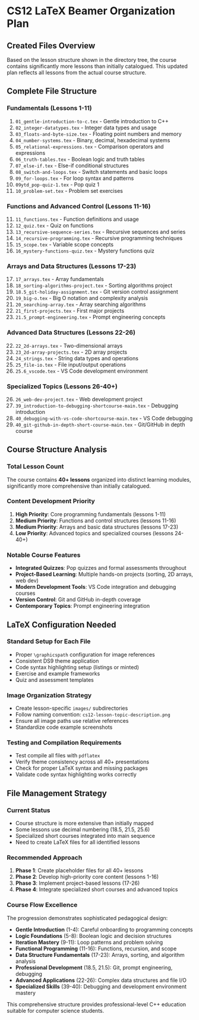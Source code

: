 # CS12 LaTeX Beamer Organization Plan

## Created Files Overview

Based on the lesson structure shown in the directory tree, the course contains significantly more lessons than initially catalogued. This updated plan reflects all lessons from the actual course structure.

## Complete File Structure

### Fundamentals (Lessons 1-11)
1. `01_gentle-introduction-to-c.tex` - Gentle introduction to C++
2. `02_integer-datatypes.tex` - Integer data types and usage
3. `03_floats-and-byte-size.tex` - Floating point numbers and memory
4. `04_number-systems.tex` - Binary, decimal, hexadecimal systems
5. `05_relational-expressions.tex` - Comparison operators and expressions
6. `06_truth-tables.tex` - Boolean logic and truth tables
7. `07_else-if.tex` - Else-if conditional structures
8. `08_switch-and-loops.tex` - Switch statements and basic loops
9. `09_for-loops.tex` - For loop syntax and patterns
10. `09ytd_pop-quiz-1.tex` - Pop quiz 1
11. `10_problem-set.tex` - Problem set exercises

### Functions and Advanced Control (Lessons 11-16)
11. `11_functions.tex` - Function definitions and usage
12. `12_quiz.tex` - Quiz on functions
13. `13_recursive-sequence-series.tex` - Recursive sequences and series
14. `14_recursive-programming.tex` - Recursive programming techniques
15. `15_scope.tex` - Variable scope concepts
16. `16_mystery-functions-quiz.tex` - Mystery functions quiz

### Arrays and Data Structures (Lessons 17-23)
17. `17_arrays.tex` - Array fundamentals
18. `18_sorting-algorithms-project.tex` - Sorting algorithms project
19. `18.5_git-holiday-assignment.tex` - Git version control assignment
20. `19_big-o.tex` - Big O notation and complexity analysis
21. `20_searching-array.tex` - Array searching algorithms
22. `21_first-projects.tex` - First major projects
23. `21.5_prompt-engineering.tex` - Prompt engineering concepts

### Advanced Data Structures (Lessons 22-26)
22. `22_2d-arrays.tex` - Two-dimensional arrays
23. `23_2d-array-projects.tex` - 2D array projects
24. `24_strings.tex` - String data types and operations
25. `25_file-io.tex` - File input/output operations
26. `25.6_vscode.tex` - VS Code development environment

### Specialized Topics (Lessons 26-40+)
26. `26_web-dev-project.tex` - Web development project
39. `39_introduction-to-debugging-shortcourse-main.tex` - Debugging introduction
40. `40_debugging-with-vs-code-shortcourse-main.tex` - VS Code debugging
40. `40_git-github-in-depth-short-course-main.tex` - Git/GitHub in depth course

## Course Structure Analysis

### Total Lesson Count
The course contains **40+ lessons** organized into distinct learning modules, significantly more comprehensive than initially catalogued.

### Content Development Priority
1. **High Priority**: Core programming fundamentals (lessons 1-11)
2. **Medium Priority**: Functions and control structures (lessons 11-16)
3. **Medium Priority**: Arrays and basic data structures (lessons 17-23)
4. **Low Priority**: Advanced topics and specialized courses (lessons 24-40+)

### Notable Course Features
- **Integrated Quizzes**: Pop quizzes and formal assessments throughout
- **Project-Based Learning**: Multiple hands-on projects (sorting, 2D arrays, web dev)
- **Modern Development Tools**: VS Code integration and debugging courses
- **Version Control**: Git and GitHub in-depth coverage
- **Contemporary Topics**: Prompt engineering integration

## LaTeX Configuration Needed

### Standard Setup for Each File
- Proper `\graphicspath` configuration for image references
- Consistent DS9 theme application
- Code syntax highlighting setup (listings or minted)
- Exercise and example frameworks
- Quiz and assessment templates

### Image Organization Strategy
- Create lesson-specific `images/` subdirectories
- Follow naming convention: `cs12-lesson-topic-description.png`
- Ensure all image paths use relative references
- Standardize code example screenshots

### Testing and Compilation Requirements
- Test compile all files with `pdflatex`
- Verify theme consistency across all 40+ presentations
- Check for proper LaTeX syntax and missing packages
- Validate code syntax highlighting works correctly

## File Management Strategy

### Current Status
- Course structure is more extensive than initially mapped
- Some lessons use decimal numbering (18.5, 21.5, 25.6)
- Specialized short courses integrated into main sequence
- Need to create LaTeX files for all identified lessons

### Recommended Approach
1. **Phase 1**: Create placeholder files for all 40+ lessons
2. **Phase 2**: Develop high-priority core content (lessons 1-16)
3. **Phase 3**: Implement project-based lessons (17-26)
4. **Phase 4**: Integrate specialized short courses and advanced topics

### Course Flow Excellence
The progression demonstrates sophisticated pedagogical design:
- **Gentle Introduction** (1-4): Careful onboarding to programming concepts
- **Logic Foundations** (5-8): Boolean logic and decision structures
- **Iteration Mastery** (9-11): Loop patterns and problem solving
- **Functional Programming** (11-16): Functions, recursion, and scope
- **Data Structure Fundamentals** (17-23): Arrays, sorting, and algorithm analysis
- **Professional Development** (18.5, 21.5): Git, prompt engineering, debugging
- **Advanced Applications** (22-26): Complex data structures and file I/O
- **Specialized Skills** (39-40): Debugging and development environment mastery

This comprehensive structure provides professional-level C++ education suitable for computer science students.